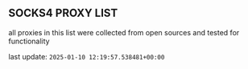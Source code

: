 ## SOCKS4 PROXY LIST

all proxies in this list were collected from open sources and tested for functionality

last update: `2025-01-10 12:19:57.538481+00:00`